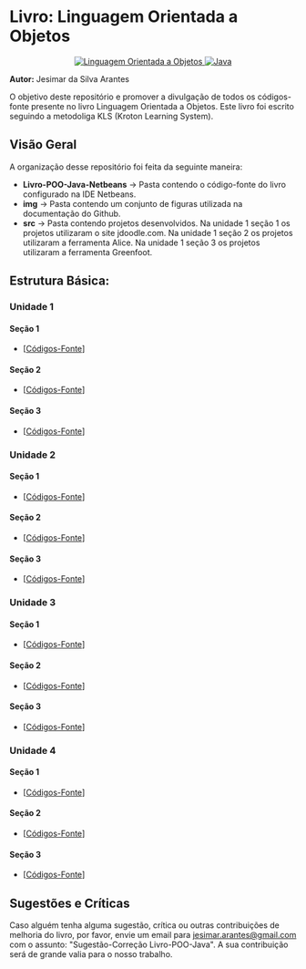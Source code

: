 # Livro: Linguagem Orientada a Objetos

<p align="center">
  <a href="#">
    <img src="https://img.shields.io/badge/LIVRO-Linguagem Orientada a Objetos-brightgreen.svg" alt="Linguagem Orientada a Objetos">
  </a>
  <a href="#">
    <img src="https://img.shields.io/badge/Linguagem-Java-blue.svg" alt="Java">
  </a>
</p>

**Autor:** Jesimar da Silva Arantes

O objetivo deste repositório e promover a divulgação de todos os códigos-fonte presente no livro Linguagem Orientada a Objetos. Este livro foi escrito seguindo a metodoliga KLS (Kroton Learning System).

## Visão Geral

A organização desse repositório foi feita da seguinte maneira:

* **Livro-POO-Java-Netbeans** -> Pasta contendo o código-fonte do livro configurado na IDE Netbeans.
* **img** -> Pasta contendo um conjunto de figuras utilizada na documentação do Github.
* **src** -> Pasta contendo projetos desenvolvidos. Na unidade 1 seção 1 os projetos utilizaram o site jdoodle.com. Na unidade 1 seção 2 os projetos utilizaram a ferramenta Alice. Na unidade 1 seção 3 os projetos utilizaram a ferramenta Greenfoot. 

## Estrutura Básica:

### Unidade 1

#### Seção 1

* [[Códigos-Fonte](./src/unidade1/secao1/)]

#### Seção 2

* [[Códigos-Fonte](./src/unidade1/secao2/)]

#### Seção 3

* [[Códigos-Fonte](./src/unidade1/secao3/)]

### Unidade 2

#### Seção 1

* [[Códigos-Fonte](./Livro-POO-Java-Netbeans/src/code/unidade2/secao1/)]

#### Seção 2

* [[Códigos-Fonte](./Livro-POO-Java-Netbeans/src/code/unidade2/secao2/)]

#### Seção 3

* [[Códigos-Fonte](./Livro-POO-Java-Netbeans/src/code/unidade2/secao3/)]

### Unidade 3

#### Seção 1

* [[Códigos-Fonte](./Livro-POO-Java-Netbeans/src/code/unidade3/secao1/)]

#### Seção 2

* [[Códigos-Fonte](./Livro-POO-Java-Netbeans/src/code/unidade3/secao2/)]

#### Seção 3

* [[Códigos-Fonte](./Livro-POO-Java-Netbeans/src/code/unidade3/secao3/)]

### Unidade 4

#### Seção 1

* [[Códigos-Fonte](./Livro-POO-Java-Netbeans/src/code/unidade4/secao1/)]

#### Seção 2

* [[Códigos-Fonte](./Livro-POO-Java-Netbeans/src/code/unidade4/secao2/)]

#### Seção 3

* [[Códigos-Fonte](./Livro-POO-Java-Netbeans/src/code/unidade4/secao3/)]

## Sugestões e Críticas

Caso alguém tenha alguma sugestão, crítica ou outras contribuições de melhoria do livro, por favor, envie um email para jesimar.arantes@gmail.com com o assunto: "Sugestão-Correção Livro-POO-Java". A sua contribuição será de grande valia para o nosso trabalho.
